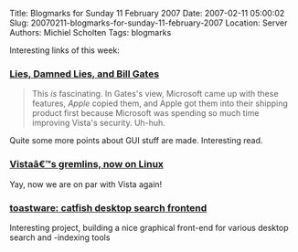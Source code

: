 Title: Blogmarks for Sunday 11 February 2007
Date: 2007-02-11 05:00:02
Slug: 20070211-blogmarks-for-sunday-11-february-2007
Location: Server
Authors: Michiel Scholten
Tags: blogmarks

<p>Interesting links of this week:</p>
<h3><a href="http://daringfireball.net/2007/02/lies_damned_lies_and_bill_gates">Lies, Damned Lies, and Bill Gates</a></h3>
<blockquote><p>This <em>is</em> fascinating. In Gates's view, Microsoft came up with these features, <em>Apple</em> copied them, and Apple got them into their shipping product first because Microsoft was spending so much time improving Vista's security. Uh-huh.</p></blockquote>

<p>Quite some more points about GUI stuff are made. Interesting read.</p>
<h3><a href="http://www.chipx86.com/blog/?p=198">Vistaâ€™s gremlins, now on Linux</a></h3>
<p>Yay, now we are on par with Vista again!</p>
<h3><a href="http://software.twotoasts.de/?page=catfish">toastware: catfish desktop search frontend</a></h3>
<p>Interesting project, building a nice graphical front-end for various desktop search and -indexing tools</p>
